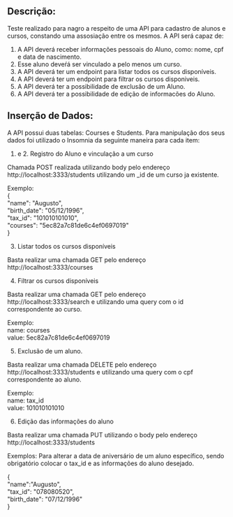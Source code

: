 <h2>Descrição:</h2>

Teste realizado para nagro a respeito de uma API para cadastro de alunos e cursos, constando uma assosiação entre os mesmos.
A API será capaz de:

1) A API deverá receber informações pessoais do Aluno, como: nome, cpf e data de nascimento.
2) Esse aluno deveŕá ser vinculado a pelo menos um curso. 
3) A API deverá ter um endpoint para listar todos os cursos disponíveis.
4) A API deverá ter um endpoint para filtrar os cursos disponiveis. 
5) A API deverá ter a possibilidade de exclusão de um Aluno.
6) A API deverá ter a possibilidade de edição de informacões do Aluno. 

<h2>Inserção de Dados:</h2>

A API possui duas tabelas: Courses e Students. Para manipulação dos seus dados foi utilizado o Insomnia da seguinte maneira para cada item:

1) e 2. Registro do Aluno e vinculação a um curso

Chamada POST realizada utilizando body pelo endereço http://localhost:3333/students utilizando um _id de um curso ja existente.

Exemplo:<br>
{<br>
	"name": "Augusto",<br>
	"birth_date": "05/12/1996",<br>
	"tax_id": "101010101010",<br>
	"courses": "5ec82a7c81de6c4ef0697019"<br>
}

3) Listar todos os cursos disponíveis<br>

Basta realizar uma chamada GET pelo endereço http://localhost:3333/courses

4) Filtrar os cursos disponíveis<br>

Basta realizar uma chamada GET pelo endereço http://localhost:3333/search e utilizando uma query com o id correspondente ao curso.

Exemplo:<br>
name: courses<br>
value: 5ec82a7c81de6c4ef0697019

5) Exclusão de um aluno.<br>

Basta realizar uma chamada DELETE pelo endereço http://localhost:3333/students e utilizando uma query com o cpf correspondente ao aluno.

Exemplo:<br>
name: tax_id<br>
value: 101010101010

6) Edição das informações do aluno<br>

Basta realizar uma chamada PUT utilizando o body pelo endereço http://localhost:3333/students

Exemplos:
Para alterar a data de aniversário de um aluno específico, sendo obrigatório colocar o tax_id e as informações do aluno desejado.

{<br>
	"name":"Augusto",<br>
	"tax_id": "078080520",<br>
	"birth_date": "07/12/1996"<br>
}
